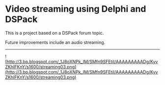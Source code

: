 # Video streaming using Delphi and DSPack #

This is a project based on a DSPack forum topic.

Future improvements include an audio streaming.


---


![http://3.bp.blogspot.com/_1J8oXNPk_IM/SMfn9SFEtiI/AAAAAAAAADg/KyvZKhIFKnY/s1600/streaming03.png](http://3.bp.blogspot.com/_1J8oXNPk_IM/SMfn9SFEtiI/AAAAAAAAADg/KyvZKhIFKnY/s1600/streaming03.png)